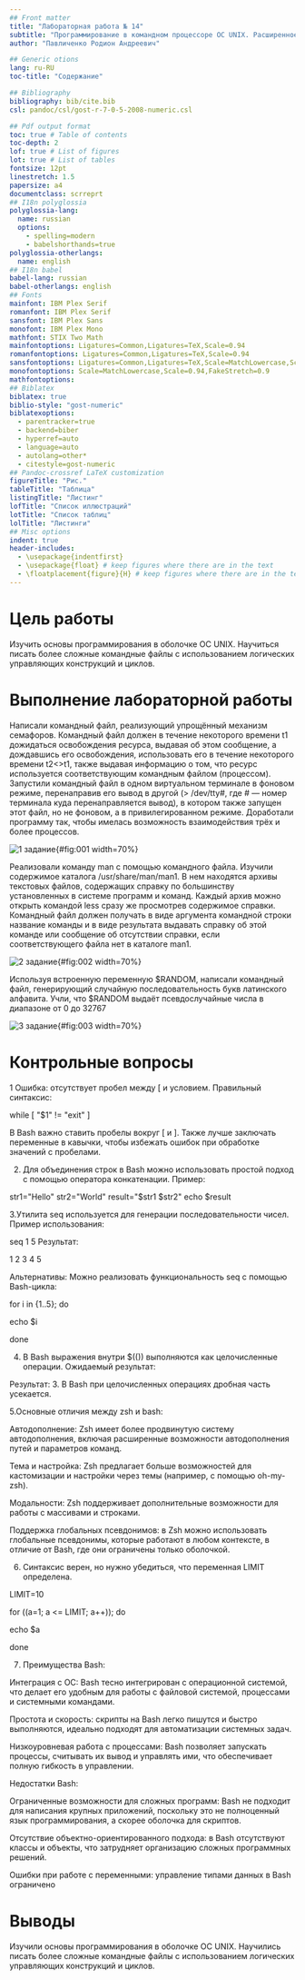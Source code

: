 ```yaml
---
## Front matter
title: "Лабораторная работа № 14"
subtitle: "Программирование в командном процессоре ОС UNIX. Расширенное программирование"
author: "Павличенко Родион Андреевич"

## Generic otions
lang: ru-RU
toc-title: "Содержание"

## Bibliography
bibliography: bib/cite.bib
csl: pandoc/csl/gost-r-7-0-5-2008-numeric.csl

## Pdf output format
toc: true # Table of contents
toc-depth: 2
lof: true # List of figures
lot: true # List of tables
fontsize: 12pt
linestretch: 1.5
papersize: a4
documentclass: scrreprt
## I18n polyglossia
polyglossia-lang:
  name: russian
  options:
	- spelling=modern
	- babelshorthands=true
polyglossia-otherlangs:
  name: english
## I18n babel
babel-lang: russian
babel-otherlangs: english
## Fonts
mainfont: IBM Plex Serif
romanfont: IBM Plex Serif
sansfont: IBM Plex Sans
monofont: IBM Plex Mono
mathfont: STIX Two Math
mainfontoptions: Ligatures=Common,Ligatures=TeX,Scale=0.94
romanfontoptions: Ligatures=Common,Ligatures=TeX,Scale=0.94
sansfontoptions: Ligatures=Common,Ligatures=TeX,Scale=MatchLowercase,Scale=0.94
monofontoptions: Scale=MatchLowercase,Scale=0.94,FakeStretch=0.9
mathfontoptions:
## Biblatex
biblatex: true
biblio-style: "gost-numeric"
biblatexoptions:
  - parentracker=true
  - backend=biber
  - hyperref=auto
  - language=auto
  - autolang=other*
  - citestyle=gost-numeric
## Pandoc-crossref LaTeX customization
figureTitle: "Рис."
tableTitle: "Таблица"
listingTitle: "Листинг"
lofTitle: "Список иллюстраций"
lotTitle: "Список таблиц"
lolTitle: "Листинги"
## Misc options
indent: true
header-includes:
  - \usepackage{indentfirst}
  - \usepackage{float} # keep figures where there are in the text
  - \floatplacement{figure}{H} # keep figures where there are in the text
---
```


# Цель работы

Изучить основы программирования в оболочке ОС UNIX. Научиться писать более сложные командные файлы с использованием логических управляющих конструкций и циклов.


# Выполнение лабораторной работы

Написали командный файл, реализующий упрощённый механизм семафоров. Командный файл должен в течение некоторого времени t1 дожидаться освобождения ресурса, выдавая об этом сообщение, а дождавшись его освобождения, использовать его в течение некоторого времени t2<>t1, также выдавая информацию о том, что ресурс используется соответствующим командным файлом (процессом). Запустили командный файл в одном виртуальном терминале в фоновом режиме, перенаправив его вывод в другой (> /dev/tty#, где # — номер терминала куда перенаправляется вывод), в котором также запущен этот файл, но не фоновом, а в привилегированном режиме. Доработали программу так, чтобы имелась возможность взаимодействия трёх и более процессов.

![1 задание](image/1.png){#fig:001 width=70%}

Реализовали команду man с помощью командного файла. Изучили содержимое каталога /usr/share/man/man1. В нем находятся архивы текстовых файлов, содержащих справку по большинству установленных в системе программ и команд. Каждый архив можно открыть командой less сразу же просмотрев содержимое справки. Командный файл должен получать в виде аргумента командной строки название команды и в виде результата выдавать справку об этой команде или сообщение об отсутствии справки, если соответствующего файла нет в каталоге man1.

![2 задание](image/2.png){#fig:002 width=70%}

Используя встроенную переменную $RANDOM, написали командный файл, генерирующий случайную последовательность букв латинского алфавита. Учли, что $RANDOM выдаёт псевдослучайные числа в диапазоне от 0 до 32767

![3 задание](image/3.png){#fig:003 width=70%}

# Контрольные вопросы

1 Ошибка: отсутствует пробел между [ и условием. Правильный синтаксис:

while [ "$1" != "exit" ]

В Bash важно ставить пробелы вокруг [ и ]. Также лучше заключать переменные в кавычки, чтобы избежать ошибок при обработке значений с пробелами.

2. Для объединения строк в Bash можно использовать простой подход с помощью оператора конкатенации. Пример:

str1="Hello"
str2="World"
result="$str1 $str2"
echo $result

3.Утилита seq используется для генерации последовательности чисел. Пример использования:

seq 1 5
Результат:

1
2
3
4
5

Альтернативы: Можно реализовать функциональность seq с помощью Bash-цикла:

for i in {1..5}; do
 
 echo $i

done

4. В Bash выражения внутри $(()) выполняются как целочисленные операции. Ожидаемый результат:

Результат: 3. В Bash при целочисленных операциях дробная часть усекается.

5.Основные отличия между zsh и bash:

Автодополнение: Zsh имеет более продвинутую систему автодополнения, включая расширенные возможности автодополнения путей и параметров команд.

Тема и настройка: Zsh предлагает больше возможностей для кастомизации и настройки через темы (например, с помощью oh-my-zsh).

Модальности: Zsh поддерживает дополнительные возможности для работы с массивами и строками.

Поддержка глобальных псевдонимов: в Zsh можно использовать глобальные псевдонимы, которые работают в любом контексте, в отличие от Bash, где они ограничены только оболочкой.

6. Синтаксис верен, но нужно убедиться, что переменная LIMIT определена. 

LIMIT=10

for ((a=1; a <= LIMIT; a++)); do
  
  echo $a

done

7. Преимущества Bash:

Интеграция с ОС: Bash тесно интегрирован с операционной системой, что делает его удобным для работы с файловой системой, процессами и системными командами.

Простота и скорость: скрипты на Bash легко пишутся и быстро выполняются, идеально подходят для автоматизации системных задач.

Низкоуровневая работа с процессами: Bash позволяет запускать процессы, считывать их вывод и управлять ими, что обеспечивает полную гибкость в управлении.

Недостатки Bash:

Ограниченные возможности для сложных программ: Bash не подходит для написания крупных приложений, поскольку это не полноценный язык программирования, а скорее оболочка для скриптов.

Отсутствие объектно-ориентированного подхода: в Bash отсутствуют классы и объекты, что затрудняет организацию сложных программных решений.

Ошибки при работе с переменными: управление типами данных в Bash ограничено

# Выводы

Изучили основы программирования в оболочке ОС UNIX. Научились писать более сложные командные файлы с использованием логических управляющих конструкций и циклов.


